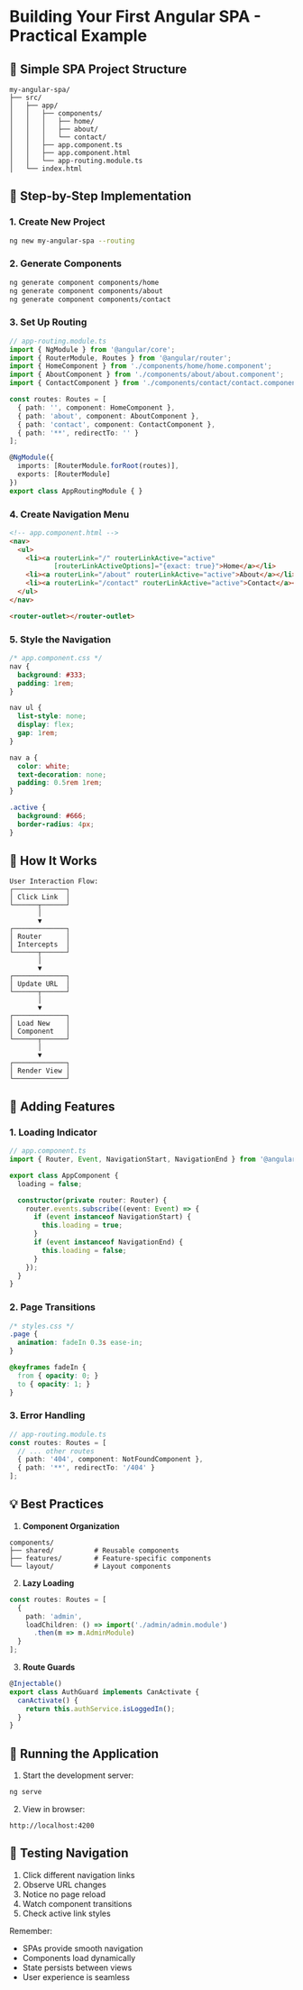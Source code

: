 # Building Your First Angular SPA - Practical Example

## 🚀 Simple SPA Project Structure

```
my-angular-spa/
├── src/
│   ├── app/
│   │   ├── components/
│   │   │   ├── home/
│   │   │   ├── about/
│   │   │   └── contact/
│   │   ├── app.component.ts
│   │   ├── app.component.html
│   │   └── app-routing.module.ts
│   └── index.html
```

## 📝 Step-by-Step Implementation

### 1. Create New Project
```bash
ng new my-angular-spa --routing
```

### 2. Generate Components
```bash
ng generate component components/home
ng generate component components/about
ng generate component components/contact
```

### 3. Set Up Routing
```typescript
// app-routing.module.ts
import { NgModule } from '@angular/core';
import { RouterModule, Routes } from '@angular/router';
import { HomeComponent } from './components/home/home.component';
import { AboutComponent } from './components/about/about.component';
import { ContactComponent } from './components/contact/contact.component';

const routes: Routes = [
  { path: '', component: HomeComponent },
  { path: 'about', component: AboutComponent },
  { path: 'contact', component: ContactComponent },
  { path: '**', redirectTo: '' }
];

@NgModule({
  imports: [RouterModule.forRoot(routes)],
  exports: [RouterModule]
})
export class AppRoutingModule { }
```

### 4. Create Navigation Menu
```html
<!-- app.component.html -->
<nav>
  <ul>
    <li><a routerLink="/" routerLinkActive="active" 
           [routerLinkActiveOptions]="{exact: true}">Home</a></li>
    <li><a routerLink="/about" routerLinkActive="active">About</a></li>
    <li><a routerLink="/contact" routerLinkActive="active">Contact</a></li>
  </ul>
</nav>

<router-outlet></router-outlet>
```

### 5. Style the Navigation
```css
/* app.component.css */
nav {
  background: #333;
  padding: 1rem;
}

nav ul {
  list-style: none;
  display: flex;
  gap: 1rem;
}

nav a {
  color: white;
  text-decoration: none;
  padding: 0.5rem 1rem;
}

.active {
  background: #666;
  border-radius: 4px;
}
```

## 🔄 How It Works

```
User Interaction Flow:
┌─────────────┐
│ Click Link  │
└──────┬──────┘
       │
       ▼
┌─────────────┐
│ Router      │
│ Intercepts  │
└──────┬──────┘
       │
       ▼
┌─────────────┐
│ Update URL  │
└──────┬──────┘
       │
       ▼
┌─────────────┐
│ Load New    │
│ Component   │
└──────┬──────┘
       │
       ▼
┌─────────────┐
│ Render View │
└─────────────┘
```

## 🎯 Adding Features

### 1. Loading Indicator
```typescript
// app.component.ts
import { Router, Event, NavigationStart, NavigationEnd } from '@angular/router';

export class AppComponent {
  loading = false;

  constructor(private router: Router) {
    router.events.subscribe((event: Event) => {
      if (event instanceof NavigationStart) {
        this.loading = true;
      }
      if (event instanceof NavigationEnd) {
        this.loading = false;
      }
    });
  }
}
```

### 2. Page Transitions
```css
/* styles.css */
.page {
  animation: fadeIn 0.3s ease-in;
}

@keyframes fadeIn {
  from { opacity: 0; }
  to { opacity: 1; }
}
```

### 3. Error Handling
```typescript
// app-routing.module.ts
const routes: Routes = [
  // ... other routes
  { path: '404', component: NotFoundComponent },
  { path: '**', redirectTo: '/404' }
];
```

## 💡 Best Practices

1. **Component Organization**
```
components/
├── shared/          # Reusable components
├── features/        # Feature-specific components
└── layout/          # Layout components
```

2. **Lazy Loading**
```typescript
const routes: Routes = [
  {
    path: 'admin',
    loadChildren: () => import('./admin/admin.module')
      .then(m => m.AdminModule)
  }
];
```

3. **Route Guards**
```typescript
@Injectable()
export class AuthGuard implements CanActivate {
  canActivate() {
    return this.authService.isLoggedIn();
  }
}
```

## 🚀 Running the Application

1. Start the development server:
```bash
ng serve
```

2. View in browser:
```
http://localhost:4200
```

## 📝 Testing Navigation

1. Click different navigation links
2. Observe URL changes
3. Notice no page reload
4. Watch component transitions
5. Check active link styles

Remember:
- SPAs provide smooth navigation
- Components load dynamically
- State persists between views
- User experience is seamless
